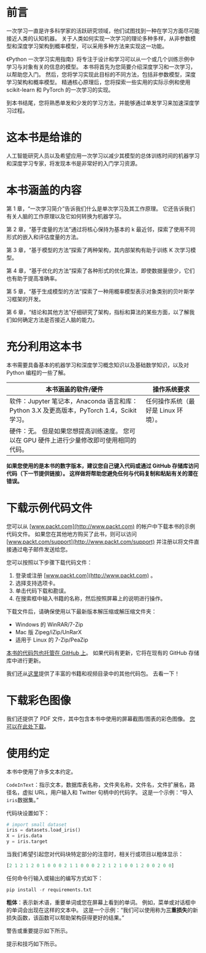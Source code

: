 # 前言

一次学习一直是许多科学家的活跃研究领域，他们试图找到一种在学习方面尽可能接近人类的认知机器。 关于人类如何实现一次学习的理论多种多样，从非参数模型和深度学习架构到概率模型，可以采用多种方法来实现这一功能。

《Python 一次学习实用指南》将专注于设计和学习可以从一个或几个训练示例中学习与对象有关的信息的模型。 本书将首先为您简要介绍深度学习和一次学习，以帮助您入门。 然后，您将学习实现此目标的不同方法，包括非参数模型，深度学习架构和概率模型。 精通核心原理后，您将探索一些实用的实际示例和使用 scikit-learn 和 PyTorch 的一次学习的实现。

到本书结尾，您将熟悉单发和少发的学习方法，并能够通过单发学习来加速深度学习过程。

# 这本书是给谁的

人工智能研究人员以及希望应用一次学习以减少其模型的总体训练时间的机器学习和深度学习专家，将发现本书是非常好的入门学习资源。

# 本书涵盖的内容

第 1 章，“一次学习简介”告诉我们什么是单次学习及其工作原理。 它还告诉我们有关人脑的工作原理以及它如何转换为机器学习。

第 2 章，“基于度量的方法”通过将核心保持为基本的 k 最近邻，探索了使用不同形式的嵌入和评估度量的方法。

第 3 章，“基于模型的方法”探索了两种架构，其内部架构有助于训练 K 次学习模型。

第 4 章，“基于优化的方法”探索了各种形式的优化算法，即使数据量很少，它们也有助于提高准确率。

第 5 章，“基于生成模型的方法”探索了一种用概率模型表示对象类别的贝叶斯学习框架的开发。

第 6 章，“结论和其他方法”仔细研究了架构，指标和算法的某些方面，以了解我们如何确定方法是否接近人脑的能力。

# 充分利用这本书

本书需要具备基本的机器学习和深度学习概念知识以及基础数学知识，以及对 Python 编程的一些了解。

| **本书涵盖的软件/硬件** | **操作系统要求** |
| --- | --- |
| 软件：Jupyter 笔记本，Anaconda 语言和库：Python 3.X 及更高版本，PyTorch 1.4，Scikit 学习。 | 任何操作系统（最好是 Linux 环境）。 |
| 硬件：无。 但是如果您想提高训练速度。 您可以在 GPU 硬件上进行少量修改即可使用相同的代码。 |  |

**如果您使用的是本书的数字版本，建议您自己键入代码或通过 GitHub 存储库访问代码（下一节提供链接）。 这样做将帮助您避免任何与代码复制和粘贴有关的潜在错误。**

# 下载示例代码文件

您可以从 [www.packt.com](http://www.packt.com) 的帐户中下载本书的示例代码文件。 如果您在其他地方购买了此书，则可以访问 [www.packt.com/support](http://www.packt.com/support) 并注册以将文件直接通过电子邮件发送给您。

您可以按照以下步骤下载代码文件：

1.  登录或注册 [www.packt.com](http://www.packt.com) 。
2.  选择支持选项卡。
3.  单击代码下载和勘误。
4.  在搜索框中输入书籍的名称，然后按照屏幕上的说明进行操作。

下载文件后，请确保使用以下最新版本解压缩或解压缩文件夹：

*   Windows 的 WinRAR/7-Zip
*   Mac 版 Zipeg/iZip/UnRarX
*   适用于 Linux 的 7-Zip/PeaZip

[本书的代码包也托管在 GitHub 上](https://github.com/PacktPublishing/Hands-On-One-shot-Learning-with-Python)。 如果代码有更新，它将在现有的 GitHub 存储库中进行更新。

我们还从[这里](https://github.com/PacktPublishing/)提供了丰富的书籍和视频目录中的其他代码包。 去看一下！

# 下载彩色图像

我们还提供了 PDF 文件，其中包含本书中使用的屏幕截图/图表的彩色图像。 [您可以在此处下载](https://www.packtpub.com/sites/default/files/downloads/9781838825461_ColorImages.pdf)。

# 使用约定

本书中使用了许多文本约定。

`CodeInText`：指示文本，数据库表名称，文件夹名称，文件名，文件扩展名，路径名，虚拟 URL，用户输入和 Twitter 句柄中的代码字。 这是一个示例：“导入`iris`数据集。”

代码块设置如下：

```py
# import small dataset
iris = datasets.load_iris()
X = iris.data
y = iris.target
```

当我们希望引起您对代码块特定部分的注意时，相关行或项目以粗体显示：

```py
[2 1 2 1 2 0 1 0 0 0 2 1 1 0 0 0 2 2 1 2 1 0 0 1 2 0 0 2 0 0] 
```

任何命令行输入或输出的编写方式如下：

```py
pip install -r requirements.txt
```

**粗体**：表示新术语，重要单词或您在屏幕上看到的单词。 例如，菜单或对话框中的单词会出现在这样的文本中。 这是一个示例：“我们可以使用称为**三重损失**的新损失函数，该函数可以帮助架构获得更好的结果。”

警告或重要提示如下所示。

提示和技巧如下所示。

